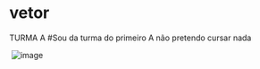 # vetor
TURMA A
#Sou da turma do primeiro A
não pretendo cursar nada

![]() ![image](https://github.com/ludimilo/vetor/assets/145126536/a995a916-805d-4f21-881a-d27ff23722a8)
